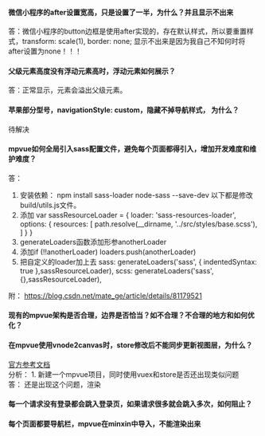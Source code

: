 #### 微信小程序的after设置宽高，只是设置了一半，为什么？并且显示不出来

 答：微信小程序的button边框是使用after实现的，存在默认样式，所以要重置样式，transform: scale(1), border: none;
 显示不出来是因为我自己不知何时将after设置为none！！！

#### 父级元素高度没有浮动元素高时，浮动元素如何展示？

答：正常显示，元素会溢出父级元素。


#### 苹果部分型号，navigationStyle: custom，隐藏不掉导航样式， 为什么？

  待解决


#### mpvue如何全局引入sass配置文件，避免每个页面都得引入，增加开发难度和维护难度？

答：
  1. 安装依赖： npm install sass-loader node-sass --save-dev 
  以下都是修改build/utils.js文件。
  2. 添加
  var sassResourceLoader = {
    loader: 'sass-resources-loader',
    options: {
      resources: [
        path.resolve(__dirname, '../src/styles/base.scss'),
      ]
    }
  }
  3. generateLoaders函数添加形参anotherLoader
  4. 添加if (!!anotherLoader) loaders.push(anotherLoader)
  5. 把自定义的loader加上去
    sass: generateLoaders('sass', { indentedSyntax: true },sassResourceLoader),
    scss: generateLoaders('sass',{},sassResourceLoader),

附： https://blog.csdn.net/mate_ge/article/details/81179521


#### 现有的mpvue架构是否合理，边界是否恰当？如不合理？不合理的地方和如何优化？




#### 在mpvue使用vnode2canvas时，store修改后不能同步更新视图层，为什么？

  [官方参考文档](https://github.com/muwoo/vnode2canvas/blob/master/examples/mpvue/README.md)  
  分析： 
    1. 新建一个mpvue项目，同时使用vuex和store是否还出现类似问题  
    答： 还是出现这个问题，渲染


#### 每一个请求没有登录都会跳入登录页，如果请求很多就会跳入多次，如何阻止？


#### 每个页面都要导航栏，mpvue在minxin中导入，不能渲染出来

